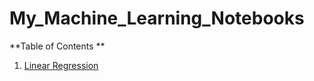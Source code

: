 # My_Machine_Learning_Notebooks


**Table of Contents **

1. [Linear Regression](#how-to-keep-this-index-up-to-date)
